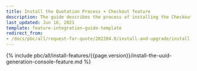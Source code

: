 ```yaml
---
title: Install the Quotation Process + Checkout feature
description: The guide describes the process of installing the Checkout + Quotation process feature into your project.
last_updated: Jun 16, 2021
template: feature-integration-guide-template
redirect_from:
- /docs/pbc/all/request-for-quote/202204.0/install-and-upgrade/install-features/install-the-quotation-process-checkout-feature.html
---
```


{% include pbc/all/install-features/{{page.version}}/install-the-uuid-generation-console-feature.md %} <!-- To edit, see /_includes/pbc/all/install-features/202311.0/install-the-uuid-generation-console-feature.md -->
